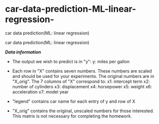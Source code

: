 # car-data-prediction-ML-linear-regression-
car data prediction(ML: linear regression)

car data prediction(ML: linear regression)

___Data information___

- The output we wish to predict is in "y":
	y: miles per gallon

- Each row in "X" contains seven numbers. These numbers are scaled and should be used for your experiments. The original numbers are in "X_orig". The 7 columns of "X" correspond to:
	x1: intercept term
	x2: number of cylinders
	x3: displacement
	x4: horsepower
	x5: weight
	x6: acceleration
	x7: model year

- "legend" contains car name for each entry of y and row of X
- "X_orig" contains the original, unscaled numbers for those interested. This matrix is not necessary for completing the homework.
